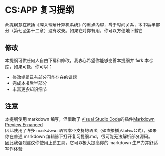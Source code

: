 # CS:APP 复习提纲

此提纲意在概括《深入理解计算机系统》的重点内容，碍于时间关系，本书后半部分（第七至第十二章）没有收录。如果它对你有用，你可以方便地下载它

## 修改

本提纲可供任何人自由下载和修改，我衷心希望你能够完善本提纲并 fork 本仓库，如果可能，你可以：
- 修改提纲已有部分可能存在的错误
- 完成本书后半部分
- 丰富更多知识细节

## 注意

本提纲使用 markdown 编写，但借助了 [Visual Studio Code](https://code.visualstudio.com/)的插件[Markdown Preview Enhanced](https://shd101wyy.github.io/markdown-preview-enhanced/#/zh-cn/)  
因此使用了许多 markdown 语言本不支持的语法（如直接插入latex公式），如果你在普通 markdown 编辑器下打开复习提纲.md，很可能无法解析部分源码。  
因此我强烈建议你使用上述工具，它可以极大提高你的 markdown 生产力并舒适写作体验
